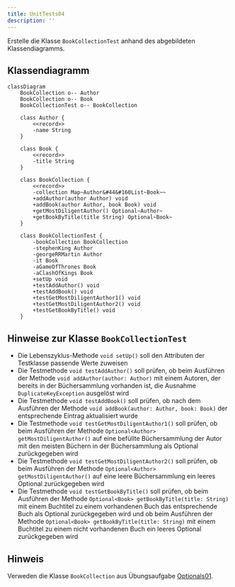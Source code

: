 ```yaml
---
title: UnitTests04
description: ''
---
```


Erstelle die Klasse `BookCollectionTest` anhand des abgebildeten Klassendiagramms.

## Klassendiagramm
```mermaid
classDiagram
    BookCollection o-- Author
    BookCollection o-- Book
    BookCollectionTest o-- BookCollection

    class Author {
        <<record>>
        -name String
    }

    class Book {
        <<record>>
        -title String
    }

    class BookCollection {
        <<record>>
        -collection Map~Author&#44&#160List~Book~~
        +addAuthor(author Author) void
        +addBook(author Author, book Book) void
        +getMostDiligentAuthor() Optional~Author~
        +getBookByTitle(title String) Optional~Book~
    }

    class BookCollectionTest {
        -bookCollection BookCollection
        -stephenKing Author
        -georgeRRMartin Author
        -it Book
        -aGameOfThrones Book
        -aClashOfKings Book
        +setUp void
        +testAddAuthor() void
        +testAddBook() void
        +testGetMostDiligentAuthor1() void
        +testGetMostDiligentAuthor2() void
        +testGetBookByTitle() void
    }     
```

## Hinweise zur Klasse `BookCollectionTest`
- Die Lebenszyklus-Methode `void setUp()` soll den Attributen der Testklasse passende Werte zuweisen
- Die Testmethode `void testAddAuthor()` soll prüfen, ob beim Ausführen der Methode `void addAuthor(author: Author)` mit einem Autoren, der bereits in der Büchersammlung vorhanden ist, die Ausnahme `DuplicateKeyException` ausgelöst wird
- Die Testmethode `void testAddBook()` soll prüfen, ob nach dem Ausführen der Methode `void addBook(author: Author, book: Book)` der entsprechende Eintrag aktualisiert wurde
- Die Testmethode `void testGetMostDiligentAuthor1()` soll prüfen, ob beim Ausführen der Methode `Optional<Author> getMostDiligentAuthor()` auf eine befüllte Büchersammlung der Autor mit den meisten Büchern in der Büchersammlung als Optional zurückgegeben wird
- Die Testmethode `void testGetMostDiligentAuthor2()` soll prüfen, ob beim Ausführen der Methode `Optional<Author> getMostDiligentAuthor()` auf eine leere Büchersammlung ein leeres Optional zurückgegeben wird
- Die Testmethode `void testGetBookByTitle()` soll prüfen, ob beim Ausführen der Methode `Optional<Book> getBookByTitle(title: String)` mit einem Buchtitel zu einem vorhandenen Buch das entsprechende Buch als Optional zurückgegeben wird und ob beim Ausführen der Methode `Optional<Book> getBookByTitle(title: String)` mit einem Buchtitel zu einem nicht vorhandenen Buch ein leeres Optional zurückgegeben wird

## Hinweis
Verweden die Klasse `BookCollection` aus Übungsaufgabe [Optionals01](../optionals/optionals01.md).
